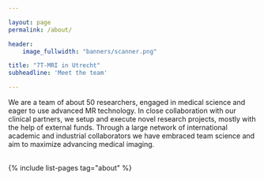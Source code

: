 ```yaml
---

layout: page
permalink: /about/

header:
    image_fullwidth: "banners/scanner.png"

title: "7T-MRI in Utrecht"
subheadline: 'Meet the team'

---
```


We are a team of about 50 researchers, engaged in medical science and eager to use advanced MR technology. In close collaboration with our clinical partners, we setup and execute novel research projects, mostly with the help of external funds. Through a large network of international academic and industrial collaborators we have embraced team science and aim to maximize advancing medical imaging.

<br>
{% include list-pages tag="about" %}